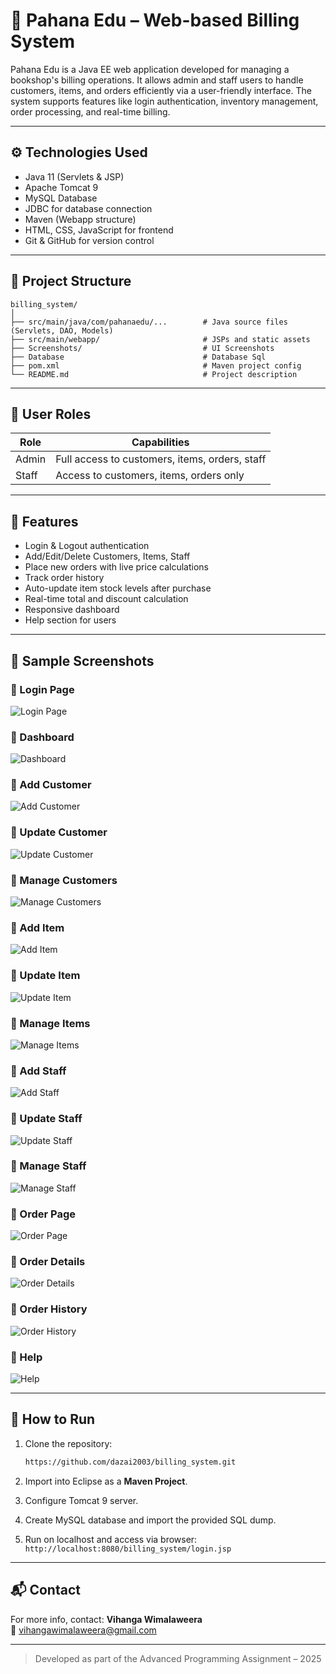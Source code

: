 # 📘 Pahana Edu – Web-based Billing System

Pahana Edu is a Java EE web application developed for managing a bookshop's billing operations. It allows admin and staff users to handle customers, items, and orders efficiently via a user-friendly interface. The system supports features like login authentication, inventory management, order processing, and real-time billing.

---

## ⚙️ Technologies Used
- Java 11 (Servlets & JSP)
- Apache Tomcat 9
- MySQL Database
- JDBC for database connection
- Maven (Webapp structure)
- HTML, CSS, JavaScript for frontend
- Git & GitHub for version control

---

## 📁 Project Structure

```
billing_system/
│
├── src/main/java/com/pahanaedu/...        # Java source files (Servlets, DAO, Models)
├── src/main/webapp/                       # JSPs and static assets
├── Screenshots/                           # UI Screenshots
├── Database                               # Database Sql
├── pom.xml                                # Maven project config
└── README.md                              # Project description
```

---

## 🔐 User Roles

| Role  | Capabilities |
|-------|--------------|
| Admin | Full access to customers, items, orders, staff |
| Staff | Access to customers, items, orders only |

---

## 🎯 Features

- Login & Logout authentication
- Add/Edit/Delete Customers, Items, Staff
- Place new orders with live price calculations
- Track order history
- Auto-update item stock levels after purchase
- Real-time total and discount calculation
- Responsive dashboard
- Help section for users

---

## 🧪 Sample Screenshots

### 📌 Login Page
![Login Page](Screenshots/LoginPage.png)

### 📌 Dashboard
![Dashboard](Screenshots/Dashboard.png)

### 📌 Add Customer
![Add Customer](Screenshots/AddCustomer.png)

### 📌 Update Customer
![Update Customer](Screenshots/UpdateCustomer.png)

### 📌 Manage Customers
![Manage Customers](Screenshots/ManageCustomers.png)

### 📌 Add Item
![Add Item](Screenshots/AddItem.png)

### 📌 Update Item
![Update Item](Screenshots/UpdateItem.png)

### 📌 Manage Items
![Manage Items](Screenshots/ManageItems.png)

### 📌 Add Staff
![Add Staff](Screenshots/AddStaff.png)

### 📌 Update Staff
![Update Staff](Screenshots/UpdateStaff.png)

### 📌 Manage Staff
![Manage Staff](Screenshots/ManageStaff.png)

### 📌 Order Page
![Order Page](Screenshots/OrderPage.png)

### 📌 Order Details
![Order Details](Screenshots/OrderDetailes.png)

### 📌 Order History
![Order History](Screenshots/OrderHistory.png)

### 📌 Help
![Help](Screenshots/Help.png)


---

## 🚀 How to Run

1. Clone the repository:
   ```bash
   https://github.com/dazai2003/billing_system.git
   ```

2. Import into Eclipse as a **Maven Project**.

3. Configure Tomcat 9 server.

4. Create MySQL database and import the provided SQL dump.

5. Run on localhost and access via browser:
   ```http://localhost:8080/billing_system/login.jsp```

---

## 📬 Contact

For more info, contact: **Vihanga Wimalaweera**  
📧 vihangawimalaweera@gmail.com

---

> Developed as part of the Advanced Programming Assignment – 2025
